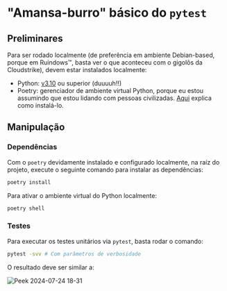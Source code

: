 # "Amansa-burro" básico do `pytest`

## Preliminares

Para ser rodado localmente (de preferência em ambiente Debian-based, porque em Ruindows™, basta ver o que aconteceu com o gigolôs da Cloudstrike), devem estar instalados localmente:

- Python: [v3.10](https://github.com/python/peps/blob/main/peps/pep-0619.rst) ou superior (duuuuh!!)
- Poetry: gerenciador de ambiente virtual Python, porque eu estou assumindo que estou lidando com pessoas civilizadas. [Aqui](https://python-poetry.org/docs/#installing-with-the-official-installer) explica como instalá-lo.

## Manipulação

### Dependências

Com o `poetry` devidamente instalado e configurado localmente, na raíz do projeto, execute o seguinte comando para instalar as dependências:

```bash
poetry install
```

Para ativar o ambiente virtual do Python localmente:

```bash
poetry shell
```

### Testes

Para executar os testes unitários via `pytest`, basta rodar o comando:

```bash
pytest -svv # Com parâmetros de verbosidade
```

O resultado deve ser similar a:

![Peek 2024-07-24 18-31](https://github.com/user-attachments/assets/d4446337-a2c5-4434-8e0d-36ddd644b573)
